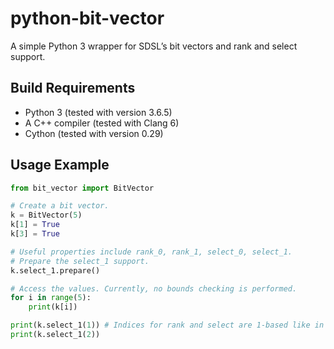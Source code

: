 # python-bit-vector
A simple Python 3 wrapper for SDSL’s bit vectors and rank and select support.

## Build Requirements
* Python 3 (tested with version 3.6.5)
* A C++ compiler (tested with Clang 6)
* Cython (tested with version 0.29)

## Usage Example
```python
from bit_vector import BitVector

# Create a bit vector.
k = BitVector(5)
k[1] = True
k[3] = True

# Useful properties include rank_0, rank_1, select_0, select_1.
# Prepare the select_1 support.
k.select_1.prepare()

# Access the values. Currently, no bounds checking is performed.
for i in range(5):
	print(k[i])

print(k.select_1(1)) # Indices for rank and select are 1-based like in SDSL.
print(k.select_1(2))
```
